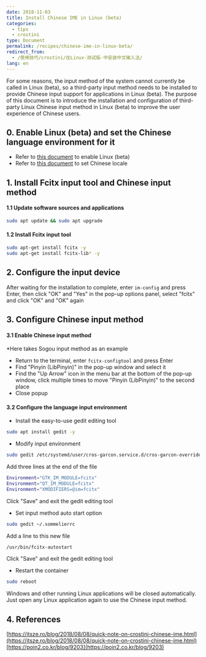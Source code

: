 ```yaml
---
date: 2018-11-03
title: Install Chinese IME in Linux (beta)
categories:
  - tips
  - crostini
type: Document
permalink: /recipes/chinese-ime-in-linux-beta/
redirect_from:
  - /使用技巧/crostini/在Linux-测试版-中安装中文输入法/
lang: en
---
```


For some reasons, the input method of the system cannot currently be called in Linux (beta), so a third-party input method needs to be installed to provide Chinese input support for applications in Linux (beta). The purpose of this document is to introduce the installation and configuration of third-party Linux Chinese input method in Linux (beta) to improve the user experience of Chinese users.

## 0. Enable Linux (beta) and set the Chinese language environment for it

 - Refer to [this document](/recipes/android-development-guide-with-fydeos/#2-启用-linux测试版) to enable Linux (beta)
 - Refer to [this document](/recipes/getting-started-with-linux-beta/#5-将此容器的语言环境设置为中文) to set Chinese locale

## 1. Install Fcitx input tool and Chinese input method

#### 1.1 Update software sources and applications

```bash
sudo apt update && sudo apt upgrade
```

#### 1.2 Install Fcitx input tool

```bash
sudo apt-get install fcitx -y
sudo apt-get install fcitx-lib* -y
```

## 2. Configure the input device

After waiting for the installation to complete, enter `im-config` and press Enter, then click "OK" and "Yes" in the pop-up options panel, select "fcitx" and click "OK" and "OK" again

## 3. Configure Chinese input method

#### 3.1 Enable Chinese input method

*Here takes Sogou input method as an example

 - Return to the terminal, enter `fcitx-configtool` and press Enter
 - Find "Pinyin (LibPinyin)" in the pop-up window and select it
 - Find the "Up Arrow" icon in the menu bar at the bottom of the pop-up window, click multiple times to move "Pinyin (LibPinyin)" to the second place
 - Close popup

#### 3.2 Configure the language input environment

 - Install the easy-to-use gedit editing tool
```bash
sudo apt install gedit -y
```
 - Modify input environment
```bash
sudo gedit /etc/systemd/user/cros-garcon.service.d/cros-garcon-override.conf
```
Add three lines at the end of the file
```bash
Environment="GTK_IM_MODULE=fcitx"
Environment="QT_IM_MODULE=fcitx"
Environment="XMODIFIERS=@im=fcitx"
```
Click "Save" and exit the gedit editing tool

 - Set input method auto start option
```bash
sudo gedit ~/.sommelierrc
```
Add a line to this new file
```bash
/usr/bin/fcitx-autostart
```
Click "Save" and exit the gedit editing tool
 - Restart the container
```bash
sudo reboot
```
Windows and other running Linux applications will be closed automatically. Just open any Linux application again to use the Chinese input method.

## 4. References

[https://itsze.ro/blog/2018/08/08/quick-note-on-crostini-chinese-ime.html](https://itsze.ro/blog/2018/08/08/quick-note-on-crostini-chinese-ime.html)
[https://poin2.co.kr/blog/9203](https://poin2.co.kr/blog/9203)
